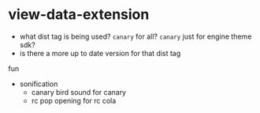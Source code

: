 # view-data-extension

- what dist tag is being used? `canary` for all? `canary` just for engine theme sdk? 
- is there a more up to date version for that dist tag

fun
- sonification 
    - canary bird sound for canary
    - rc pop opening for rc cola 
